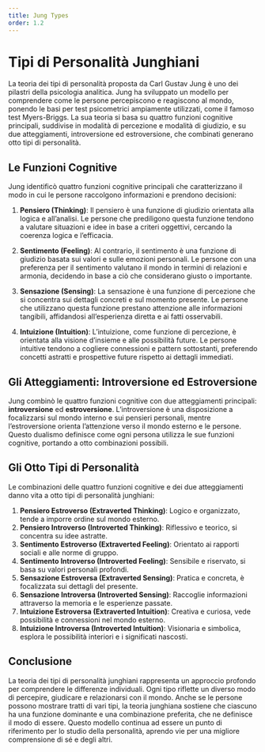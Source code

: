 ```yaml
---
title: Jung Types
order: 1.2
---
```

# Tipi di Personalità Junghiani

La teoria dei tipi di personalità proposta da Carl Gustav Jung è uno dei pilastri della psicologia analitica. Jung ha sviluppato un modello per comprendere come le persone percepiscono e reagiscono al mondo, ponendo le basi per test psicometrici ampiamente utilizzati, come il famoso test Myers-Briggs. La sua teoria si basa su quattro funzioni cognitive principali, suddivise in modalità di percezione e modalità di giudizio, e su due atteggiamenti, introversione ed estroversione, che combinati generano otto tipi di personalità.

## Le Funzioni Cognitive

Jung identificò quattro funzioni cognitive principali che caratterizzano il modo in cui le persone raccolgono informazioni e prendono decisioni:

1. **Pensiero (Thinking)**: Il pensiero è una funzione di giudizio orientata alla logica e all’analisi. Le persone che prediligono questa funzione tendono a valutare situazioni e idee in base a criteri oggettivi, cercando la coerenza logica e l’efficacia.

2. **Sentimento (Feeling)**: Al contrario, il sentimento è una funzione di giudizio basata sui valori e sulle emozioni personali. Le persone con una preferenza per il sentimento valutano il mondo in termini di relazioni e armonia, decidendo in base a ciò che considerano giusto o importante.

3. **Sensazione (Sensing)**: La sensazione è una funzione di percezione che si concentra sui dettagli concreti e sul momento presente. Le persone che utilizzano questa funzione prestano attenzione alle informazioni tangibili, affidandosi all’esperienza diretta e ai fatti osservabili.

4. **Intuizione (Intuition)**: L’intuizione, come funzione di percezione, è orientata alla visione d’insieme e alle possibilità future. Le persone intuitive tendono a cogliere connessioni e pattern sottostanti, preferendo concetti astratti e prospettive future rispetto ai dettagli immediati.

## Gli Atteggiamenti: Introversione ed Estroversione

Jung combinò le quattro funzioni cognitive con due atteggiamenti principali: **introversione** ed **estroversione**. L’introversione è una disposizione a focalizzarsi sul mondo interno e sui pensieri personali, mentre l’estroversione orienta l’attenzione verso il mondo esterno e le persone. Questo dualismo definisce come ogni persona utilizza le sue funzioni cognitive, portando a otto combinazioni possibili.

## Gli Otto Tipi di Personalità

Le combinazioni delle quattro funzioni cognitive e dei due atteggiamenti danno vita a otto tipi di personalità junghiani:

1. **Pensiero Estroverso (Extraverted Thinking)**: Logico e organizzato, tende a imporre ordine sul mondo esterno.
2. **Pensiero Introverso (Introverted Thinking)**: Riflessivo e teorico, si concentra su idee astratte.
3. **Sentimento Estroverso (Extraverted Feeling)**: Orientato ai rapporti sociali e alle norme di gruppo.
4. **Sentimento Introverso (Introverted Feeling)**: Sensibile e riservato, si basa su valori personali profondi.
5. **Sensazione Estroversa (Extraverted Sensing)**: Pratica e concreta, è focalizzata sui dettagli del presente.
6. **Sensazione Introversa (Introverted Sensing)**: Raccoglie informazioni attraverso la memoria e le esperienze passate.
7. **Intuizione Estroversa (Extraverted Intuition)**: Creativa e curiosa, vede possibilità e connessioni nel mondo esterno.
8. **Intuizione Introversa (Introverted Intuition)**: Visionaria e simbolica, esplora le possibilità interiori e i significati nascosti.

## Conclusione

La teoria dei tipi di personalità junghiani rappresenta un approccio profondo per comprendere le differenze individuali. Ogni tipo riflette un diverso modo di percepire, giudicare e relazionarsi con il mondo. Anche se le persone possono mostrare tratti di vari tipi, la teoria junghiana sostiene che ciascuno ha una funzione dominante e una combinazione preferita, che ne definisce il modo di essere. Questo modello continua ad essere un punto di riferimento per lo studio della personalità, aprendo vie per una migliore comprensione di sé e degli altri.